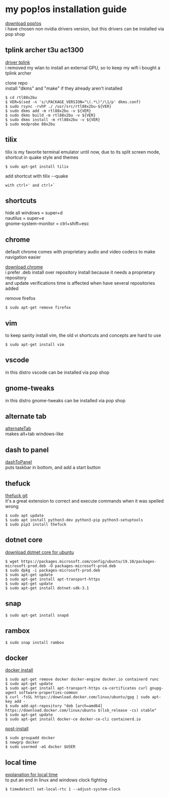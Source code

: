 # my pop!os installation guide

[download pop!os](https://pop.system76.com/)  
i have chosen non nvidia drivers version, but this drivers can be installed via pop shop  
  
## tplink archer t3u ac1300
[driver tplink](https://github.com/cilynx/rtl88x2BU)  
i removed my wlan to install an external GPU, so to keep my wifi i bought a tplink archer  
  
clone repo  
install "dkms" and "make" if they already aren't installed  
  
```console
$ cd rtl88x2bu  
$ VER=$(sed -n 's/\PACKAGE_VERSION="\(.*\)"/\1/p' dkms.conf)  
$ sudo rsync -rvhP ./ /usr/src/rtl88x2bu-${VER}  
$ sudo dkms add -m rtl88x2bu -v ${VER}  
$ sudo dkms build -m rtl88x2bu -v ${VER}  
$ sudo dkms install -m rtl88x2bu -v ${VER}  
$ sudo modprobe 88x2bu  
```
  
  
## tilix
tilix is my favorite terminal emulator until now, due to its split screen mode, shortcut in quake style and themes  
```console
$ sudo apt-get install tilix  
```
  
add shortcut with tilix --quake  
```console
with ctrl+' and ctrl+`  
```
  
  
## shortcuts
hide all windows = super+d  
nautilus = super+e  
gnome-system-monitor = ctrl+shift+esc  
  
  
## chrome
default chrome comes with proprietary audio and video codecs to make navigation easier  
  
[download chrome](https://www.google.com.br/chrome/)  
i prefer .deb install over repository install because it needs a proprietary repository  
and update verifications time is affected when have several repositories added  
  
remove firefox  
```console
$ sudo apt-get remove firefox  
```
  
  
## vim
to keep sanity install vim, the old vi shortcuts and concepts are hard to use  
```console
$ sudo apt-get install vim
```
  
  
## vscode
in this distro vscode can be installed via pop shop  
  
  
## gnome-tweaks
in this distro gnome-tweaks can be installed via pop shop  
  
  
## alternate tab
[alternateTab](https://extensions.gnome.org/extension/15/alternatetab/)  
makes alt+tab windows-like  
  
  
## dash to panel
[dashToPanel](https://extensions.gnome.org/extension/1160/dash-to-panel/)  
puts taskbar in bottom, and add a start button  
  
  
## thefuck
[thefuck git](https://github.com/nvbn/thefuck)  
it's a great extension to correct and execute commands when it was spelled wrong
```console
$ sudo apt update
$ sudo apt install python3-dev python3-pip python3-setuptools
$ sudo pip3 install thefuck
```
  
  
## dotnet core
[download dotnet core for ubuntu](https://docs.microsoft.com/pt-br/dotnet/core/install/linux-package-manager-ubuntu-1910)  
```console
$ wget https://packages.microsoft.com/config/ubuntu/19.10/packages-microsoft-prod.deb -O packages-microsoft-prod.deb  
$ sudo dpkg -i packages-microsoft-prod.deb  
$ sudo apt-get update  
$ sudo apt-get install apt-transport-https  
$ sudo apt-get update  
$ sudo apt-get install dotnet-sdk-3.1  
```
  
  
## snap
```console
$ sudo apt-get install snapd  
```
  
  
## rambox
```console
$ sudo snap install rambox
```
  
  
## docker
[docker install](https://docs.docker.com/engine/install/ubuntu/)  
```console
$ sudo apt-get remove docker docker-engine docker.io containerd runc  
$ sudo apt-get update  
$ sudo apt-get install apt-transport-https ca-certificates curl gnupg-agent software-properties-common  
$ curl -fsSL https://download.docker.com/linux/ubuntu/gpg | sudo apt-key add -  
$ sudo add-apt-repository "deb [arch=amd64] https://download.docker.com/linux/ubuntu $(lsb_release -cs) stable"  
$ sudo apt-get update  
$ sudo apt-get install docker-ce docker-ce-cli containerd.io  
```
  
[post-install](https://docs.docker.com/engine/install/linux-postinstall/)  
```console
$ sudo groupadd docker  
$ newgrp docker  
$ sudo usermod -aG docker $USER  
```

## local time
[explanation for local time](https://www.howtogeek.com/323390/how-to-fix-windows-and-linux-showing-different-times-when-dual-booting/)  
to put an end in linux and windows clock fighting  
  
```console
$ timedatectl set-local-rtc 1 --adjust-system-clock  
```